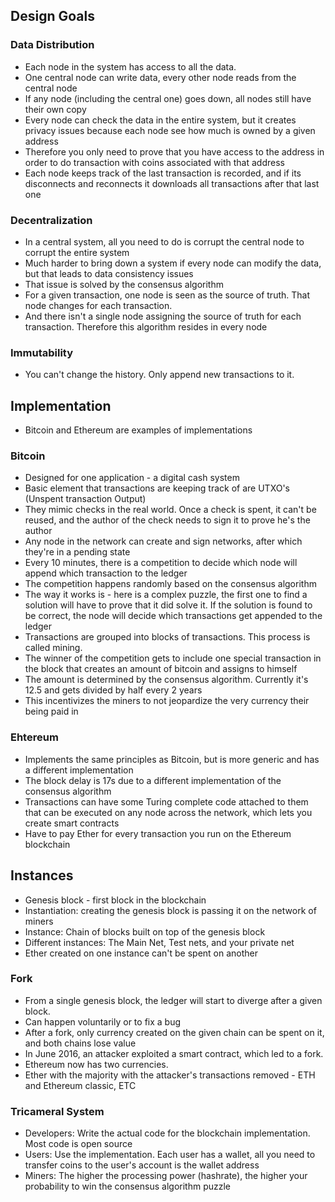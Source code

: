 ## Design Goals

### Data Distribution
* Each node in the system has access to all the data.
* One central node can write data, every other node reads from the central node
* If any node (including the central one) goes down, all nodes still have their own copy
* Every node can check the data in the entire system, but it creates privacy issues because each node see how much is owned by a given address
* Therefore you only need to prove that you have access to the address in order to do transaction with coins associated with that address
* Each node keeps track of the last transaction is recorded, and if its disconnects and reconnects it downloads all transactions after that last one

### Decentralization
* In a central system, all you need to do is corrupt the central node to corrupt the entire system
* Much harder to bring down a system if every node can modify the data, but that leads to data consistency issues
* That issue is solved by the consensus algorithm
* For a given transaction, one node is seen as the source of truth. That node changes for each transaction.
* And there isn't a single node assigning the source of truth for each transaction. Therefore this algorithm resides in every node

### Immutability
* You can't change the history. Only append new transactions to it.

## Implementation
* Bitcoin and Ethereum are examples of implementations

### Bitcoin
* Designed for one application - a digital cash system
* Basic element that transactions are keeping track of are UTXO's (Unspent transaction Output)
* They mimic checks in the real world. Once a check is spent, it can't be reused, and the author of the check needs to sign it to prove he's the author
* Any node in the network can create and sign networks, after which they're in a pending state
* Every 10 minutes, there is a competition to decide which node will append which transaction to the ledger 
* The competition happens randomly based on the consensus algorithm 
* The way it works is - here is a complex puzzle, the first one to find a solution will have to prove that it did solve it. If the solution is found to be correct, the node will decide which transactions get appended to the ledger
* Transactions are grouped into blocks of transactions. This process is called mining.
* The winner of the competition gets to include one special transaction in the block that creates an amount of bitcoin and assigns to himself
* The amount is determined by the consensus algorithm. Currently it's 12.5 and gets divided by half every 2 years
* This incentivizes the miners to not jeopardize the very currency their being paid in

### Ehtereum
* Implements the same principles as Bitcoin, but is more generic and has a different implementation
* The block delay is 17s due to a different implementation of the consensus algorithm
* Transactions can have some Turing complete code attached to them that can be executed on any node across the network, which lets you create smart contracts
* Have to pay Ether for every transaction you run on the Ethereum blockchain

## Instances
* Genesis block - first block in the blockchain
* Instantiation: creating the genesis block is passing it on the network of miners
* Instance: Chain of blocks built on top of the genesis block
* Different instances: The Main Net, Test nets, and your private net
* Ether created on one instance can't be spent on another

### Fork
* From a single genesis block, the ledger will start to diverge after a given block.
* Can happen voluntarily or to fix a bug
* After a fork, only currency created on the given chain can be spent on it, and both chains lose value
* In June 2016, an attacker exploited a smart contract, which led to a fork. 
* Ethereum now has two currencies. 
* Ether with the majority with the attacker's transactions removed - ETH and Ethereum classic, ETC

### Tricameral System
* Developers: Write the actual code for the blockchain implementation. Most code is open source
* Users: Use the implementation. Each user has a wallet, all you need to transfer coins to the user's account is the wallet address
* Miners: The higher the processing power (hashrate), the higher your probability to win the consensus algorithm puzzle 
